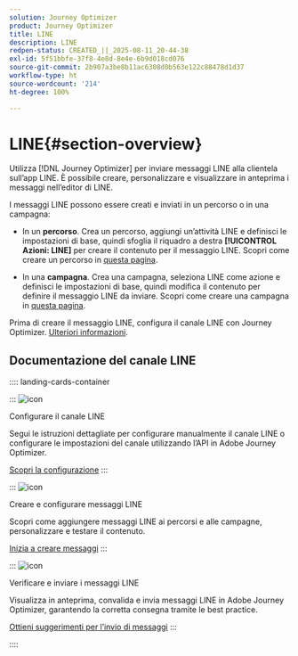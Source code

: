 ```yaml
---
solution: Journey Optimizer
product: Journey Optimizer
title: LINE
description: LINE
redpen-status: CREATED_||_2025-08-11_20-44-38
exl-id: 5f51bbfe-37f8-4e8d-8e4e-6b9d018cd076
source-git-commit: 2b907a3be8b11ac6308d0b563e122c88478d1d37
workflow-type: ht
source-wordcount: '214'
ht-degree: 100%

---
```


# LINE{#section-overview}


Utilizza [!DNL Journey Optimizer] per inviare messaggi LINE alla clientela sull’app LINE. È possibile creare, personalizzare e visualizzare in anteprima i messaggi nell’editor di LINE.

I messaggi LINE possono essere creati e inviati in un percorso o in una campagna:

* In un **percorso**. Crea un percorso, aggiungi un’attività LINE e definisci le impostazioni di base, quindi sfoglia il riquadro a destra **[!UICONTROL Azioni: LINE]** per creare il contenuto per il messaggio LINE. Scopri come creare un percorso in [questa pagina](../using/building-journeys/journey-gs.md).

* In una **campagna**. Crea una campagna, seleziona LINE come azione e definisci le impostazioni di base, quindi modifica il contenuto per definire il messaggio LINE da inviare. Scopri come creare una campagna in [questa pagina](../using/campaigns/create-campaign.md#configure).

Prima di creare il messaggio LINE, configura il canale LINE con Journey Optimizer. [Ulteriori informazioni](../using/line/line-configuration.md).

## Documentazione del canale LINE

:::: landing-cards-container

:::
![icon](https://cdn.experienceleague.adobe.com/icons/gear.svg?lang=it)

Configurare il canale LINE

Segui le istruzioni dettagliate per configurare manualmente il canale LINE o configurare le impostazioni del canale utilizzando l’API in Adobe Journey Optimizer.

[Scopri la configurazione](../using/line/line-configuration.md)
:::

:::
![icon](https://cdn.experienceleague.adobe.com/icons/list-check.svg?lang=it)

Creare e configurare messaggi LINE

Scopri come aggiungere messaggi LINE ai percorsi e alle campagne, personalizzare e testare il contenuto.

[Inizia a creare messaggi](../using/line/create-line.md)
:::

:::
![icon](https://cdn.experienceleague.adobe.com/icons/bullseye.svg?lang=it)

Verificare e inviare i messaggi LINE

Visualizza in anteprima, convalida e invia messaggi LINE in Adobe Journey Optimizer, garantendo la corretta consegna tramite le best practice.

[Ottieni suggerimenti per l’invio di messaggi](../using/line/send-line.md)
:::

::::
